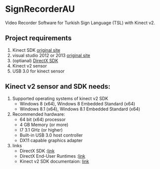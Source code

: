 # SignRecorderAU
Video Recorder Software for Turkish Sign Language (TSL) with Kinect v2.

## Project requirements
1. Kinect SDK [original site](https://www.microsoft.com/en-us/download/details.aspx?id=44561)
2. visual studio 2012 or 2013 [original site](https://visualstudio.microsoft.com/)
3. (optianal) [DirectX SDK](https://www.microsoft.com/en-us/download/details.aspx?id=6812) 
4. Kinect v2 sensor
5. USB 3.0 for kinect sensor

## Kinect v2 sensor and SDK needs:
1. Supported operating systems of kinect v2 SDK
    - Windows 8 (x64),  Windows 8 Embedded Standard (x64)
    - Windows 8.1 (x64), Windows 8.1 Embedded Standard (x64)
2. Recommended hardware:
    - 64 bit (x64) processor
    - 4 GB Memory (or more)
    - I7 3.1 GHz (or higher)
    - Built-in USB 3.0 host controller
    - DX11 capable graphics adapter
3. links
    - DirectX SDK :[link](https://www.microsoft.com/en-us/download/details.aspx?id=6812)
    - DirectX End-User Runtimes :[link](https://www.microsoft.com/en-us/download/details.aspx?id=8109)
    - Kinect v2 SDK documentaion: [link](https://docs.microsoft.com/en-us/previous-versions/windows/kinect/dn799271(v%3dieb.10))
